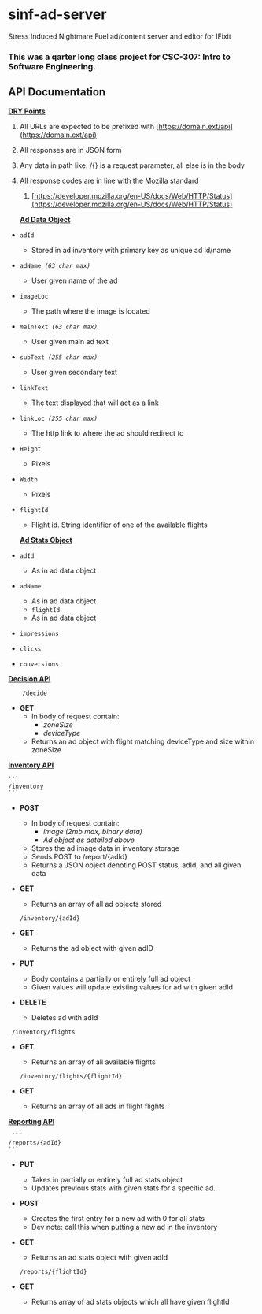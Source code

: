 # sinf-ad-server
Stress Induced Nightmare Fuel ad/content server and editor for IFixit

### This was a qarter long class project for CSC-307: Intro to Software Engineering. 

## API Documentation

**<span style="text-decoration:underline;">DRY Points</span>**



1. All URLs are expected to be prefixed with [https://domain.ext/api](https://domain.ext/api)
2. All responses are in JSON form
3. Any data in path like: /{} is a request parameter, all else is in the body
4. All response codes are in line with the Mozilla standard 
    1. [https://developer.mozilla.org/en-US/docs/Web/HTTP/Status](https://developer.mozilla.org/en-US/docs/Web/HTTP/Status)

    **<span style="text-decoration:underline;">Ad Data Object</span>**

*   `adId`
    *   Stored in ad inventory with primary key as unique ad id/name
*   <code>adName <em>(63 char max)</em></code>
    *   User given name of the ad
*   <code>imageLoc</code>
    *   The path where the image is located
*   <code>mainText <em>(63 char max)</em></code>
    *   User given main ad text
*   <code>subText <em>(255 char max)</em></code>
    *   User given secondary text
*   <code>linkText</code>
    *   The text displayed that will act as a link
*   <code>linkLoc <em>(255 char max)</em></code>
    *    The http link to where the ad should redirect to
*   <code>Height</code>
    *   Pixels 
*   <code>Width</code>
    *   Pixels 
*   <code>flightId</code>
    *   Flight id. String identifier of one of the available flights

    <strong><span style="text-decoration:underline;">Ad Stats Object</span></strong>

*   `adId`
    *   As in ad data object
*   `adName`
    *   As in ad data object
    *   `flightId`
    *   As in ad data object
*   `impressions`
*   `clicks`
*   `conversions`

**<span style="text-decoration:underline;">Decision API</span>**


```
    /decide
```



*   **GET**
    *   In body of request contain:
        *   _zoneSize_
        *   _deviceType_
    *   Returns an ad object with flight matching deviceType and size within zoneSize

**<span style="text-decoration:underline;">Inventory API </span>**


    ```
    /inventory
    ```



*   **POST**
    *   In body of request contain:
        *   _image (2mb max, binary data)_
        *   _Ad object as detailed above_
    *   Stores the ad image data in inventory storage
    *   Sends POST to /report/{adId}
    *   Returns a JSON object denoting POST status, adId, and all given data
*   **GET**
    *   Returns an array of all ad objects stored

    ```
    /inventory/{adId}
    ```


*   **GET**
    *   Returns the ad object with given adID
*   **PUT**
    *   Body contains a partially or entirely full ad object
    *   Given values will update existing values for ad with given adId
*   **DELETE**
    *   Deletes ad with adId
   ```
	/inventory/flights
   ```


*   **GET**
    *   Returns an array of all available flights 

    ```
    /inventory/flights/{flightId}
    ```

*   **GET**
    *   Returns an array of all ads in flight flights 

**<span style="text-decoration:underline;">Reporting API</span>**

     ```
    /reports/{adId}
    ```


*   **PUT**
    *   Takes in partially or entirely full ad stats object
    *   Updates previous stats with given stats for a specific ad.
*   **POST**
    *   Creates the first entry for a new ad with 0 for all stats
    *   Dev note: call this when putting a new ad in the inventory
*   **GET**
    *   Returns an ad stats object with given adId

    ```
    /reports/{flightId}
    ```


*   **GET**
    *   Returns array of ad stats objects which all have given flightId
